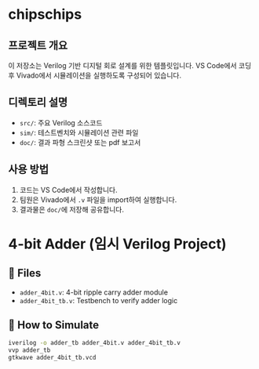 # chipschips

## 프로젝트 개요
이 저장소는 Verilog 기반 디지털 회로 설계를 위한 템플릿입니다. VS Code에서 코딩 후 Vivado에서 시뮬레이션을 실행하도록 구성되어 있습니다.

## 디렉토리 설명
- `src/`: 주요 Verilog 소스코드
- `sim/`: 테스트벤치와 시뮬레이션 관련 파일
- `doc/`: 결과 파형 스크린샷 또는 pdf 보고서

## 사용 방법
1. 코드는 VS Code에서 작성합니다.
2. 팀원은 Vivado에서 `.v` 파일을 import하여 실행합니다.
3. 결과물은 `doc/`에 저장해 공유합니다.

# 4-bit Adder (임시 Verilog Project)

## 📁 Files
- `adder_4bit.v`: 4-bit ripple carry adder module
- `adder_4bit_tb.v`: Testbench to verify adder logic

## 🚀 How to Simulate
```bash
iverilog -o adder_tb adder_4bit.v adder_4bit_tb.v
vvp adder_tb
gtkwave adder_4bit_tb.vcd

